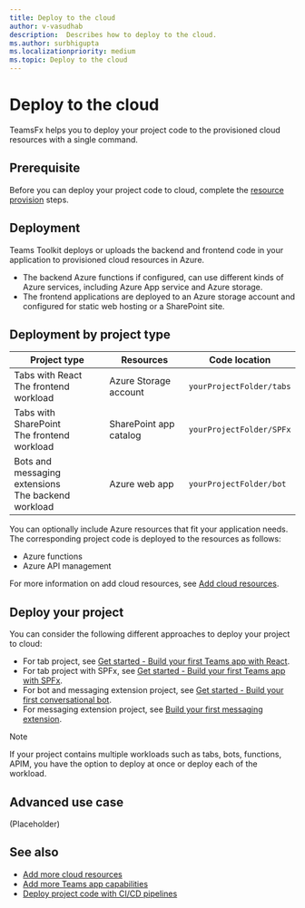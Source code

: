 ```yaml
---
title: Deploy to the cloud
author: v-vasudhab
description:  Describes how to deploy to the cloud.
ms.author: surbhigupta
ms.localizationpriority: medium
ms.topic: Deploy to the cloud
---
```


# Deploy to the cloud

TeamsFx helps you to deploy your project code to the provisioned cloud resources with a single command.

## Prerequisite

Before you can deploy your project code to cloud, complete the [resource provision](provision-in-the-cloud.md) steps.

## Deployment

Teams Toolkit deploys or uploads the backend and frontend code in your application to provisioned cloud resources in Azure.

* The backend Azure functions if configured, can use different kinds of Azure services, including Azure App service and Azure storage.
* The frontend applications are deployed to an Azure storage account and configured for static web hosting or a SharePoint site.

## Deployment by project type

|Project type|Resources|Code location|
|-------------|----------|---------------|
|Tabs with React </br> The frontend workload|Azure Storage account|`yourProjectFolder/tabs`|
|Tabs with SharePoint </br> The frontend workload |SharePoint app catalog|`yourProjectFolder/SPFx`|
|Bots and messaging extensions </br> The backend workload | Azure web app|`yourProjectFolder/bot` |

You can optionally include Azure resources that fit your application needs. The corresponding project code is deployed to the resources as follows:

* Azure functions
* Azure API management

For more information on add cloud resources, see [Add cloud resources](add-cloud-resources.md).

## Deploy your project

You can consider the following different approaches to deploy your project to cloud:

* For tab project, see [Get started - Build your first Teams app with React](~/get-started/first-app-react.md?tabs=vscode#deploy-your-app-to-azure).
* For tab project with SPFx, see [Get started - Build your first Teams app with SPFx](~/get-started/first-app-spfx.md?tabs=cli#deploy-your-app-to-sharepoint).
* For bot and messaging extension project, see [Get started - Build your first conversational bot](~/get-started/first-app-bot.md?tabs=vscode#deploy-your-app-to-azure).  
* For messaging extension project, see [Build your first messaging extension](~/get-started/first-message-extension.md?tabs=vscode#deploy-your-app-to-azure).

> [!NOTE]
> If your project contains multiple workloads such as tabs, bots, functions, APIM, you have the option to deploy at once or deploy each of the workload.

## Advanced use case

(Placeholder)

## See also

* [Add more cloud resources](~\toolkit\add-cloud-resources.md)
* [Add more Teams app capabilities](~\toolkit\add-capabilities.md)
* [Deploy project code with CI/CD pipelines](~\toolkit\build-pipelines.md)

